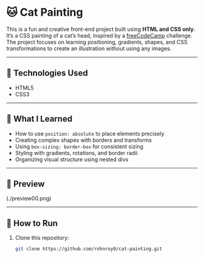# 🐱  Cat Painting

This is a fun and creative front-end project built using **HTML and CSS only**. It’s a CSS painting of a cat’s head, inspired by a [freeCodeCamp](https://www.freecodecamp.org) challenge. The project focuses on learning positioning, gradients, shapes, and CSS transformations to create an illustration without using any images.

---

## 🔧 Technologies Used

- HTML5
- CSS3

---

## 🎯 What I Learned

- How to use `position: absolute` to place elements precisely
- Creating complex shapes with borders and transforms
- Using `box-sizing: border-box` for consistent sizing
- Styling with gradients, rotations, and border radii
- Organizing visual structure using nested divs

---

## 📸 Preview

(./preview00.png)


---

## 🚀 How to Run

1. Clone this repository:
   ```bash
   git clone https://github.com/rohnroy0/cat-painting.git
